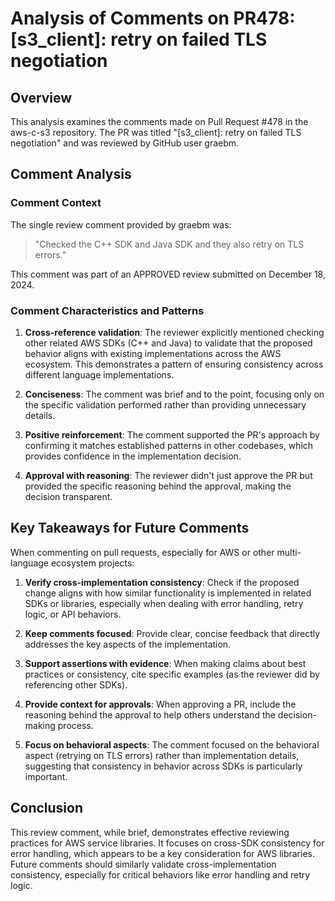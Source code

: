 # Analysis of Comments on PR478: [s3_client]: retry on failed TLS negotiation

## Overview
This analysis examines the comments made on Pull Request #478 in the aws-c-s3 repository. The PR was titled "[s3_client]: retry on failed TLS negotiation" and was reviewed by GitHub user graebm.

## Comment Analysis

### Comment Context
The single review comment provided by graebm was:
> "Checked the C++ SDK and Java SDK and they also retry on TLS errors."

This comment was part of an APPROVED review submitted on December 18, 2024.

### Comment Characteristics and Patterns

1. **Cross-reference validation**: The reviewer explicitly mentioned checking other related AWS SDKs (C++ and Java) to validate that the proposed behavior aligns with existing implementations across the AWS ecosystem. This demonstrates a pattern of ensuring consistency across different language implementations.

2. **Conciseness**: The comment was brief and to the point, focusing only on the specific validation performed rather than providing unnecessary details.

3. **Positive reinforcement**: The comment supported the PR's approach by confirming it matches established patterns in other codebases, which provides confidence in the implementation decision.

4. **Approval with reasoning**: The reviewer didn't just approve the PR but provided the specific reasoning behind the approval, making the decision transparent.

## Key Takeaways for Future Comments

When commenting on pull requests, especially for AWS or other multi-language ecosystem projects:

1. **Verify cross-implementation consistency**: Check if the proposed change aligns with how similar functionality is implemented in related SDKs or libraries, especially when dealing with error handling, retry logic, or API behaviors.

2. **Keep comments focused**: Provide clear, concise feedback that directly addresses the key aspects of the implementation.

3. **Support assertions with evidence**: When making claims about best practices or consistency, cite specific examples (as the reviewer did by referencing other SDKs).

4. **Provide context for approvals**: When approving a PR, include the reasoning behind the approval to help others understand the decision-making process.

5. **Focus on behavioral aspects**: The comment focused on the behavioral aspect (retrying on TLS errors) rather than implementation details, suggesting that consistency in behavior across SDKs is particularly important.

## Conclusion

This review comment, while brief, demonstrates effective reviewing practices for AWS service libraries. It focuses on cross-SDK consistency for error handling, which appears to be a key consideration for AWS libraries. Future comments should similarly validate cross-implementation consistency, especially for critical behaviors like error handling and retry logic.